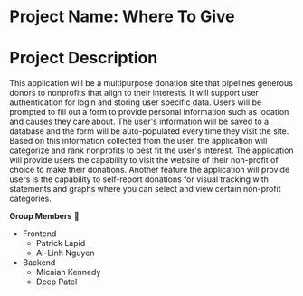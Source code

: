 # Project Name: Where To Give

# Project Description

This application will be a multipurpose donation site that pipelines generous donors to nonprofits that align to their interests. It will support user authentication for login and storing user specific data. Users will be prompted to fill out a form to provide personal information such as location and causes they care about. The user's information will be saved to a database and the form will be auto-populated every time they visit the site. Based on this information collected from the user, the application will categorize and rank nonprofits to best fit the user's interest. The application will provide users the capability to visit the website of their non-profit of choice to make their donations. Another feature the application will provide users is the capability to self-report donations for visual tracking with statements and graphs where you can select and view certain non-profit categories.


**Group Members** :busts_in_silhouette:
- Frontend 
  - Patrick Lapid
  - Ai-Linh Nguyen
- Backend 
  - Micaiah Kennedy
  - Deep Patel
